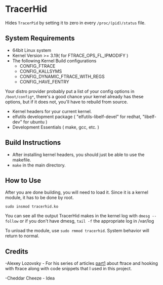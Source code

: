 # TracerHid 

Hides `TracerPid` by setting it to zero in every `/proc/(pid)/status` file.

## System Requirements
* 64bit Linux system
* Kernel Version >= 3.19( for FTRACE_OPS_FL_IPMODIFY )
* The following Kernel Build configurations 
	* CONFIG_FTRACE
	* CONFIG_KALLSYMS
	* CONFIG_DYNAMIC_FTRACE_WITH_REGS
	* CONFIG_HAVE_FENTRY
	
Your distro provider probably put a list of your config options in `/boot/config*`, there's a good chance your kernel already has these options, but if it does not, you'll have to rebuild from source.
* Kernel headers for your current kernel.
* elfutils development package ( "elfutils-libelf-devel" for redhat, "libelf-dev" for ubuntu )
* Development Essentials ( make, gcc, etc. )
## Build Instructions
*  After installing kernel headers, you should just be able to use the makefile.
* `make` in the main directory.

## How to Use
After you are done building, you will need to load it. Since it is a kernel module, it has to be done by root.

`sudo insmod tracerhid.ko`

You can see all the output TracerHid makes in the kernel log with `dmesg --follow` or if you don't have dmesg, `tail -f` the appropriate log in /var/log

To unload the module, use `sudo rmmod tracerhid`. System behavior will return to normal.

## Credits

-Alexey Lozovsky - For his series of articles [part1](https://www.apriorit.com/dev-blog/544-hooking-linux-functions-1) about ftrace and hooking with ftrace along with code snippets that I used in this project.

-Cheddar Cheeze - Idea